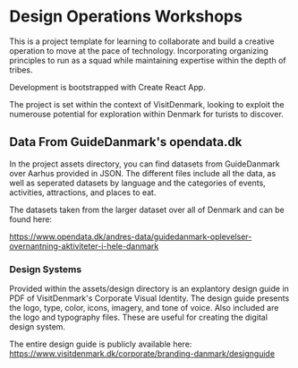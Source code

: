 # Design Operations Workshops

This is a project template for learning to collaborate and build a creative operation to move at the pace of technology.
Incorporating organizing principles to run as a squad while maintaining expertise within the depth of tribes.

Development is bootstrapped with Create React App.

The project is set within the context of VisitDenmark, looking to exploit the numerouse potential for exploration within Denmark for turists to discover. 

## Data From GuideDanmark's opendata.dk

In the project assets directory, you can find datasets from GuideDanmark over Aarhus provided in JSON. The different files include all the data, as well as seperated datasets by language and the categories of events, activities, attractions, and places to eat.

The datasets taken from the larger dataset over all of Denmark and can be found here:

https://www.opendata.dk/andres-data/guidedanmark-oplevelser-overnantning-aktiviteter-i-hele-danmark

### Design Systems 

Provided within the assets/design directory is an explantory design guide in PDF of VisitDenmark's Corporate Visual Identity. The design guide presents the logo, type, color, icons, imagery, and tone of voice. Also included are the logo and typography files. These are useful for creating the digital design system.

The entire design guide is publicly available here:
https://www.visitdenmark.dk/corporate/branding-danmark/designguide
